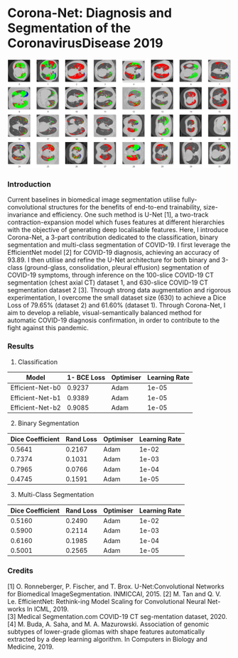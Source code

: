 # Corona-Net: Diagnosis and Segmentation of the CoronavirusDisease 2019  
![Ground-truth masks for axial chest CT scans](./utils/main.PNG)  

### Introduction  
  
Current baselines in biomedical image segmentation utilise fully-convolutional structures for the benefits of end-to-end trainability, size-invariance and efficiency. One such method is U-Net [1], a two-track contraction-expansion model which fuses features at different hierarchies with the objective of generating deep localisable features. Here, I introduce Corona-Net, a 3-part contribution dedicated to the classification, binary segmentation and multi-class segmentation of COVID-19. I first leverage the EfficientNet model [2] for COVID-19 diagnosis, achieving an accuracy of 93.89. I then utilise and refine the U-Net architecture for both binary and 3-class (ground-glass, consolidation, pleural effusion) segmentation of COVID-19 symptoms, through inference on the 100-slice COVID-19 CT segmentation (chest axial CT) dataset 1, and 630-slice COVID-19 CT segmentation dataset 2 [3]. Through strong data augmentation and rigorous experimentation, I overcome the small dataset size (630) to achieve a Dice Loss of 79.65% (dataset 2) and 61.60% (dataset 1). Through Corona-Net, I aim to develop a reliable, visual-semantically balanced method for automatic COVID-19 diagnosis confirmation, in order to contribute to the fight against this pandemic.  

### Results
1. Classification  
  
| Model               | 1- BCE Loss | Optimiser | Learning Rate |
|---------------------|-------------|-----------|---------------|
| Efficient-Net-b0    | 0\.9237     | Adam      | 1e\-05        |
| Efficient-Net-b1    | 0\.9389     | Adam      | 1e\-05        |
| Efficient-Net-b2    | 0\.9085     | Adam      | 1e\-05        |  
  
2. Binary Segmentation

| Dice Coefficient | Rand Loss | Optimiser | Learning Rate |
|------------------|-----------|-----------|---------------|
| 0\.5641          | 0\.2167   | Adam      | 1e\-02        |
| 0\.7374          | 0\.1031   | Adam      | 1e\-03        |
| 0\.7965          | 0\.0766   | Adam      | 1e\-04        |
| 0\.4745          | 0\.1591   | Adam      | 1e\-05        |
  
3. Multi-Class Segmentation

| Dice Coefficient | Rand Loss | Optimiser | Learning Rate |
|------------------|-----------|-----------|---------------|
| 0\.5160          | 0\.2490   | Adam      | 1e\-02        |
| 0\.5900          | 0\.2114   | Adam      | 1e\-03        |
| 0\.6160          | 0\.1985   | Adam      | 1e\-04        |
| 0\.5001          | 0\.2565   | Adam      | 1e\-05        |
  
### Credits  
[1] O. Ronneberger, P. Fischer, and T. Brox.  U-Net:Convolutional  Networks  for  Biomedical  ImageSegmentation. INMICCAI, 2015.
[2] M. Tan and Q. V. Le. EfficientNet: Rethink-ing Model Scaling for Convolutional Neural Net-works In ICML, 2019.  
[3] Medical Segmentation.com  COVID-19 CT seg-mentation dataset, 2020.  
[4] M. Buda, A. Saha, and M. A. Mazurowski. Association of genomic subtypes of lower-grade gliomas with shape features automatically extracted by a deep learning algorithm. In Computers in Biology and Medicine, 2019.
